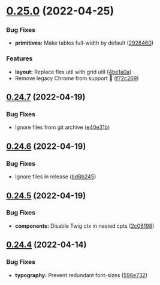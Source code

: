 # [0.25.0](https://github.com/jacecotton/tcds/compare/v0.24.7...v0.25.0) (2022-04-25)


### Bug Fixes

* **primitives:** Make tables full-width by default ([2928460](https://github.com/jacecotton/tcds/commit/292846018d177f302259b6b698b5c595f05dcc76))


### Features

* **layout:** Replace flex util with grid util ([4be1a0a](https://github.com/jacecotton/tcds/commit/4be1a0a6170755f08025c4d70ffe5d9e1f3e2eb8))
* Remove legacy Chrome from support 🥳 ([f72c269](https://github.com/jacecotton/tcds/commit/f72c269ff3eaf4f62b6ad2d6429deab8d2a7c507))



## [0.24.7](https://github.com/jacecotton/tcds/compare/v0.24.6...v0.24.7) (2022-04-19)


### Bug Fixes

* Ignore files from git archive ([e40e31b](https://github.com/jacecotton/tcds/commit/e40e31ba6ccf2c23f9d02f7c7bc2c7d5e3ce0874))



## [0.24.6](https://github.com/jacecotton/tcds/compare/v0.24.5...v0.24.6) (2022-04-19)


### Bug Fixes

* Ignore files in release ([bd8b245](https://github.com/jacecotton/tcds/commit/bd8b245cf95846319dff9e7343010069302d6161))



## [0.24.5](https://github.com/jacecotton/tcds/compare/v0.24.4...v0.24.5) (2022-04-19)


### Bug Fixes

* **components:** Disable Twig ctx in nested cpts ([2c08198](https://github.com/jacecotton/tcds/commit/2c08198dd06fb67567d51439a8bf88baeec48197))



## [0.24.4](https://github.com/jacecotton/tcds/compare/v0.24.3...v0.24.4) (2022-04-14)


### Bug Fixes

* **typography:** Prevent redundant font-sizes ([596e732](https://github.com/jacecotton/tcds/commit/596e732980825a7bc6eb7398b62c2f8b2a4a9d0f))



